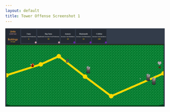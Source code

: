 ```yaml
---
layout: default
title: Tower Offense Screenshot 1
---
```

![](/assets/toweroffense-assets/screenshot1.png)

